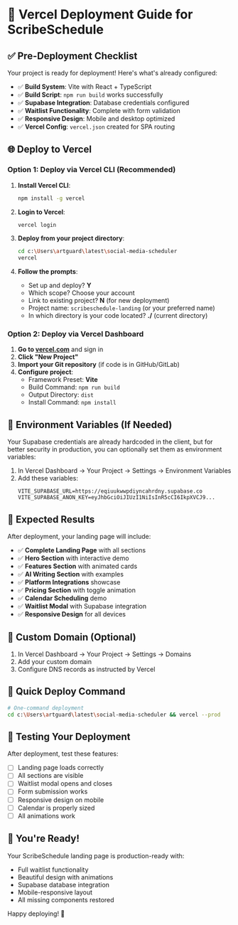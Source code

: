 # 🚀 Vercel Deployment Guide for ScribeSchedule

## ✅ Pre-Deployment Checklist

Your project is ready for deployment! Here's what's already configured:

- ✅ **Build System**: Vite with React + TypeScript
- ✅ **Build Script**: `npm run build` works successfully
- ✅ **Supabase Integration**: Database credentials configured
- ✅ **Waitlist Functionality**: Complete with form validation
- ✅ **Responsive Design**: Mobile and desktop optimized
- ✅ **Vercel Config**: `vercel.json` created for SPA routing

## 🌐 Deploy to Vercel

### Option 1: Deploy via Vercel CLI (Recommended)

1. **Install Vercel CLI**:
   ```bash
   npm install -g vercel
   ```

2. **Login to Vercel**:
   ```bash
   vercel login
   ```

3. **Deploy from your project directory**:
   ```bash
   cd c:\Users\artguard\latest\social-media-scheduler
   vercel
   ```

4. **Follow the prompts**:
   - Set up and deploy? **Y**
   - Which scope? Choose your account
   - Link to existing project? **N** (for new deployment)
   - Project name: `scribeschedule-landing` (or your preferred name)
   - In which directory is your code located? **./** (current directory)

### Option 2: Deploy via Vercel Dashboard

1. **Go to [vercel.com](https://vercel.com)** and sign in
2. **Click "New Project"**
3. **Import your Git repository** (if code is in GitHub/GitLab)
4. **Configure project**:
   - Framework Preset: **Vite**
   - Build Command: `npm run build`
   - Output Directory: `dist`
   - Install Command: `npm install`

## 🔧 Environment Variables (If Needed)

Your Supabase credentials are already hardcoded in the client, but for better security in production, you can optionally set them as environment variables:

1. In Vercel Dashboard → Your Project → Settings → Environment Variables
2. Add these variables:
   ```
   VITE_SUPABASE_URL=https://eqiuukwwpdiyncahrdny.supabase.co
   VITE_SUPABASE_ANON_KEY=eyJhbGciOiJIUzI1NiIsInR5cCI6IkpXVCJ9...
   ```

## 🎯 Expected Results

After deployment, your landing page will include:

- ✅ **Complete Landing Page** with all sections
- ✅ **Hero Section** with interactive demo
- ✅ **Features Section** with animated cards
- ✅ **AI Writing Section** with examples
- ✅ **Platform Integrations** showcase
- ✅ **Pricing Section** with toggle animation
- ✅ **Calendar Scheduling** demo
- ✅ **Waitlist Modal** with Supabase integration
- ✅ **Responsive Design** for all devices

## 🔗 Custom Domain (Optional)

1. In Vercel Dashboard → Your Project → Settings → Domains
2. Add your custom domain
3. Configure DNS records as instructed by Vercel

## 🚀 Quick Deploy Command

```bash
# One-command deployment
cd c:\Users\artguard\latest\social-media-scheduler && vercel --prod
```

## 📱 Testing Your Deployment

After deployment, test these features:
- [ ] Landing page loads correctly
- [ ] All sections are visible
- [ ] Waitlist modal opens and closes
- [ ] Form submission works
- [ ] Responsive design on mobile
- [ ] Calendar is properly sized
- [ ] All animations work

## 🎉 You're Ready!

Your ScribeSchedule landing page is production-ready with:
- Full waitlist functionality
- Beautiful design with animations
- Supabase database integration
- Mobile-responsive layout
- All missing components restored

Happy deploying! 🚀

